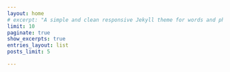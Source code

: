 ```yaml
---
layout: home
# excerpt: "A simple and clean responsive Jekyll theme for words and photos."
limit: 10
paginate: true
show_excerpts: true
entries_layout: list
posts_limit: 5

---
```


